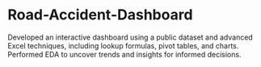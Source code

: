 # Road-Accident-Dashboard
Developed an interactive dashboard using a public dataset and advanced Excel techniques, including lookup formulas, pivot tables, and charts. Performed EDA to uncover trends and insights for informed decisions.
